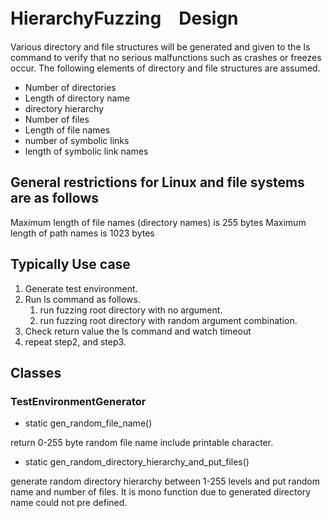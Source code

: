 # HierarchyFuzzing　Design

Various directory and file structures will be generated and given to the ls command to verify that no serious malfunctions such as crashes or freezes occur. The following elements of directory and file structures are assumed.

* Number of directories
* Length of directory name
* directory hierarchy
* Number of files
* Length of file names
* number of symbolic links
* length of symbolic link names

## General restrictions for Linux and file systems are as follows

Maximum length of file names (directory names) is 255 bytes
Maximum length of path names is 1023 bytes

## Typically Use case

1. Generate test environment.
2. Run ls command as follows.
    1. run fuzzing root directory with no argument.
    2. run fuzzing root directory with random argument combination.
3. Check return value the ls command and watch timeout
4. repeat step2, and step3.

## Classes

### TestEnvironmentGenerator

* static gen_random_file_name()

return 0-255 byte random file name include printable character.

* static gen_random_directory_hierarchy_and_put_files()

generate random directory hierarchy between 1-255 levels and put random name and number of files. It is mono function due to generated directory name could not pre defined.